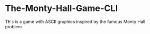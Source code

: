 # The-Monty-Hall-Game-CLI
This is a game with ASCII graphics inspired by the famous Monty Hall problem.
